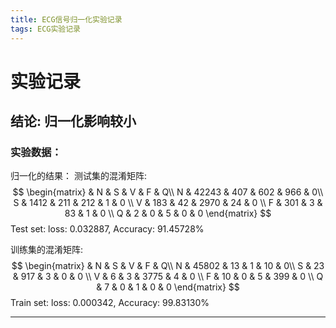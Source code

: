 ```yaml
---
title: ECG信号归一化实验记录
tags: ECG实验记录
---
```


# 实验记录
## 结论: 归一化影响较小
### 实验数据：
归一化的结果：
测试集的混淆矩阵:
$$
 \begin{matrix}
    & N & S & V & F & Q\\
   N & 42243 & 407 & 602 & 966 & 0\\
   S & 1412 & 211 & 212 & 1 & 0 \\
   V & 183 & 42 & 2970 & 24 & 0 \\
   F & 301 & 3 & 83 & 1 & 0 \\
   Q & 2 & 0 & 5 & 0 & 0
  \end{matrix} 
$$
Test set: loss: 0.032887, Accuracy: 91.45728%

训练集的混淆矩阵:
$$
 \begin{matrix}
    & N & S & V & F & Q\\
   N & 45802 & 13 & 1 & 10 & 0\\
   S & 23 & 917 & 3 & 0 & 0 \\
   V & 6 & 3 & 3775 & 4 & 0 \\
   F & 10 & 0 & 5 & 399 & 0 \\
   Q & 7 & 0 & 1 & 0 & 0
  \end{matrix} 
$$
Train set: loss: 0.000342, Accuracy: 99.83130%
****
